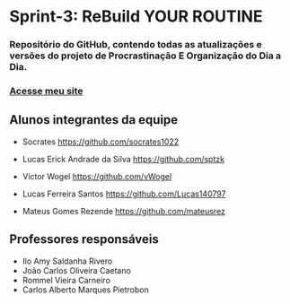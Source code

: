 # Sprint-3: ReBuild YOUR ROUTINE
### Repositório do GitHub, contendo todas as atualizações e versões do projeto de Procrastinação E Organização do Dia a Dia.

### [Acesse meu site](https://mateusrez.github.io/ReBUILD/ "Google's Homepage")

## Alunos integrantes da equipe

* Socrates
https://github.com/socrates1022

* Lucas Erick Andrade da Silva
https://github.com/sptzk

* Victor Wogel
https://github.com/vWogel

* Lucas Ferreira Santos
https://github.com/Lucas140797

* Mateus Gomes Rezende
https://github.com/mateusrez


## Professores responsáveis

* Ilo Amy Saldanha Rivero
* João Carlos Oliveira Caetano
* Rommel Vieira Carneiro
* Carlos Alberto Marques Pietrobon
